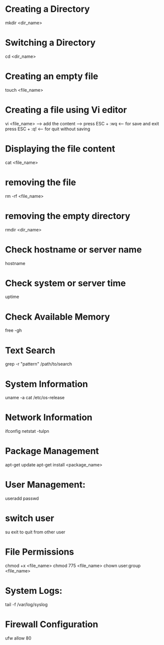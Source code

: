 # Creating a Directory 
  mkdir <dir_name>

# Switching a Directory
  cd <dir_name>

# Creating an empty file
  touch <file_name>

# Creating a file using Vi editor
  vi <file_name>
  --> add the content -->
  press ESC + :wq <-- for save and exit
  press ESC + :q! <-- for quit without saving

# Displaying the file content
  cat <file_name>

# removing the file
  rm -rf <file_name>

# removing the empty directory
  rmdir <dir_name>

# Check hostname or server name
  hostname

# Check system or server time
  uptime

# Check Available Memory
  free -gh

# Text Search
  grep -r "pattern" /path/to/search

# System Information
  uname -a
  cat /etc/os-release

# Network Information
  ifconfig
  netstat -tulpn

# Package Management
  apt-get update
  apt-get install <package_name>

# User Management:
  useradd <username>
  passwd <username>

# switch user
  su <username>
  exit to quit from other user

# File Permissions
  chmod +x <file_name>
  chmod 775 <file_name>
  chown user:group <file_name>

# System Logs:
  tail -f /var/log/syslog

# Firewall Configuration
 ufw allow 80